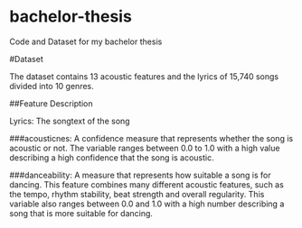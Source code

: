 # bachelor-thesis
Code and Dataset for my bachelor thesis



#Dataset

The dataset contains 13 acoustic features and the lyrics of 15,740 songs divided into 10 genres.


##Feature Description

Lyrics: The songtext of the song

###acousticnes: A confidence measure that represents whether the song is acoustic or not. The variable ranges between 0.0 to 1.0 with a high value describing a high confidence that the song is acoustic.

###danceability: A measure that represents how suitable a song is for dancing. This feature combines many different acoustic features, such as the tempo, rhythm stability, beat strength and overall regularity. This variable also ranges between 0.0 and 1.0 with a high number describing a song that is more suitable for dancing.

